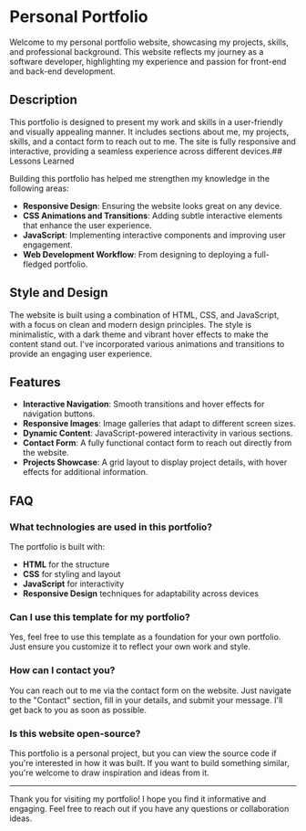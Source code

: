 # Personal Portfolio

Welcome to my personal portfolio website, showcasing my projects, skills, and professional background. This website reflects my journey as a software developer, highlighting my experience and passion for front-end and back-end development.

## Description

This portfolio is designed to present my work and skills in a user-friendly and visually appealing manner. It includes sections about me, my projects, skills, and a contact form to reach out to me. The site is fully responsive and interactive, providing a seamless experience across different devices.## Lessons Learned

Building this portfolio has helped me strengthen my knowledge in the following areas:
- **Responsive Design**: Ensuring the website looks great on any device.
- **CSS Animations and Transitions**: Adding subtle interactive elements that enhance the user experience.
- **JavaScript**: Implementing interactive components and improving user engagement.
- **Web Development Workflow**: From designing to deploying a full-fledged portfolio.
## Style and Design

The website is built using a combination of HTML, CSS, and JavaScript, with a focus on clean and modern design principles. The style is minimalistic, with a dark theme and vibrant hover effects to make the content stand out. I've incorporated various animations and transitions to provide an engaging user experience.
## Features

- **Interactive Navigation**: Smooth transitions and hover effects for navigation buttons.
- **Responsive Images**: Image galleries that adapt to different screen sizes.
- **Dynamic Content**: JavaScript-powered interactivity in various sections.
- **Contact Form**: A fully functional contact form to reach out directly from the website.
- **Projects Showcase**: A grid layout to display project details, with hover effects for additional information.
## FAQ

### What technologies are used in this portfolio?

The portfolio is built with:
- **HTML** for the structure
- **CSS** for styling and layout
- **JavaScript** for interactivity
- **Responsive Design** techniques for adaptability across devices

### Can I use this template for my portfolio?

Yes, feel free to use this template as a foundation for your own portfolio. Just ensure you customize it to reflect your own work and style.

### How can I contact you?

You can reach out to me via the contact form on the website. Just navigate to the "Contact" section, fill in your details, and submit your message. I'll get back to you as soon as possible.

### Is this website open-source?

This portfolio is a personal project, but you can view the source code if you're interested in how it was built. If you want to build something similar, you're welcome to draw inspiration and ideas from it.

---

Thank you for visiting my portfolio! I hope you find it informative and engaging. Feel free to reach out if you have any questions or collaboration ideas.